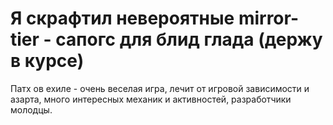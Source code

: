 # Я скрафтил невероятные mirror-tier - сапогс для блид глада (держу в курсе)

Патх ов ехиле - очень веселая игра, лечит от игровой зависимости и азарта, много интересных механик и активностей, разработчики молодцы.
